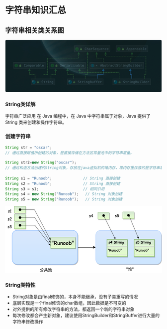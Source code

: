 # 字符串知识汇总

## 字符串相关类关系图

![image-20210612150931584](_images/字符串知识汇总/image-20210612150931584.png)

### String类详解

字符串广泛应用 在 Java 编程中，在 Java 中字符串属于对象，Java 提供了 String 类来创建和操作字符串。

### 创建字符串

```java
String str = "oscar";
// 通过直接赋值所创建的对象，是直接存储在方法区常量池中的字符串常量。
```

```java
String str2=new String("oscar");
// 通过构造方法创建的String对象，存放在java虚拟机的堆内存，堆内存里存放的是字符串常量的地址，字符串常量存放在方法区的常量池中：

String s1 = "Runoob";              // String 直接创建
String s2 = "Runoob";              // String 直接创建
String s3 = s1;                    // 相同引用
String s4 = new String("Runoob");   // String 对象创建
String s5 = new String("Runoob");   // String 对象创建
```

![image-20210612151003469](_images/字符串知识汇总/image-20210612151003469.png)


### String类特性

* String对象是由final修饰的，本身不能继承，没有子类重写的情况
* 底层实现是一个final修饰的char数组，因此数据是不可变的
* 对外提供的所有修改字符串的方法，都返回一个新的字符串对象
* 每次修改都会产生新对象，建议使用StringBuilder和StringBuffer进行大量的字符串修改操作



